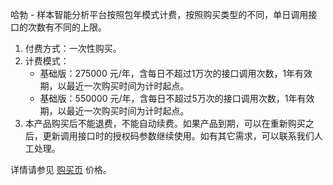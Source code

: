 
哈勃 - 样本智能分析平台按照包年模式计费，按照购买类型的不同，单日调用接口的次数有不同的上限。
1. 付费方式：一次性购买。
2. 计费模式：
   - 基础版：275000 元/年，含每日不超过1万次的接口调用次数，1年有效期，以最近一次购买时间为计时起点。
   - 基础版：550000 元/年，含每日不超过5万次的接口调用次数，1年有效期，以最近一次购买时间为计时起点。
3. 本产品购买后不能退费，不能自动续费。如果产品到期，可以在重新购买之后，更新调用接口时的授权码参数继续使用。如有其它需求，可以联系我们人工处理。

详情请参见 [购买页](https://buy.cloud.tencent.com/habo) 价格。

